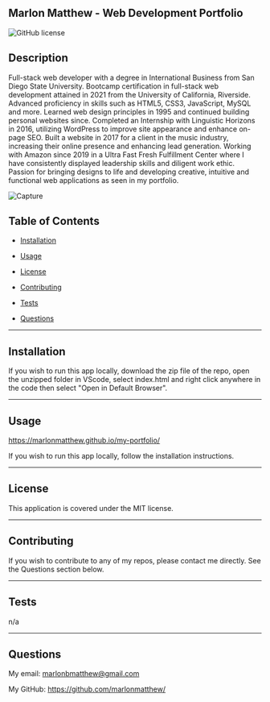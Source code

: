 ## Marlon Matthew - Web Development Portfolio

![GitHub license](https://img.shields.io/badge/license-MIT-blue.svg)

## Description

Full-stack web developer with a degree in International Business from San Diego State University. Bootcamp certification in full-stack web development attained in 2021 from the University of California, Riverside. Advanced proficiency in skills such as HTML5, CSS3, JavaScript, MySQL and more. Learned web design principles in 1995 and continued building personal websites since. Completed an Internship with Linguistic Horizons in 2016, utilizing WordPress to improve site appearance and enhance on-page SEO. Built a website in 2017 for a client in the music industry, increasing their online presence and enhancing lead generation. Working with Amazon since 2019 in a Ultra Fast Fresh Fulfillment Center where I have consistently displayed leadership skills and diligent work ethic. Passion for bringing designs to life and developing creative, intuitive and functional web applications as seen in my portfolio.

![Capture](https://user-images.githubusercontent.com/73320305/116298033-d3594f80-a750-11eb-9b19-75b4a8e972d3.PNG)

## Table of Contents

- [Installation](#installation)

- [Usage](#usage)

- [License](#license)

- [Contributing](#contributing)

- [Tests](#tests)

- [Questions](#questions)

---

## Installation

If you wish to run this app locally, download the zip file of the repo, open the unzipped folder in VScode, select index.html and right click anywhere in the code then select "Open in Default Browser".

---

## Usage

https://marlonmatthew.github.io/my-portfolio/

If you wish to run this app locally, follow the installation instructions.

---

## License

This application is covered under the MIT license.

---

## Contributing

If you wish to contribute to any of my repos, please contact me directly. See the Questions section below.

---

## Tests

n/a

---

## Questions

My email: marlonbmatthew@gmail.com

My GitHub: https://github.com/marlonmatthew/
